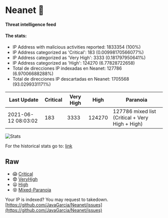 # Neanet :hocho:
#### Threat intelligence feed
#### The stats:

- IP Address with malicious activities reported: 1833354 (100%)
- IP Address categorized as 'Critical':  183 (0.00998170566077%)
- IP Address categorized as 'Very High':  3333 (0.181797950641%)
- IP Address categorized as 'High':  124270 (6.77828722658)
- Total de direcciones IP indexadas en Neanet:  127786 (6.97006688288%)
- Total de direcciones IP descartadas en Neanet:  1705568 (93.0299331171%)

| Last Update | Critical | Very High | High | Paranoia |
| --- | --- | --- | --- | --- |
| 2021-06-12 08:03:02 | 183 | 3333 | 124270 | 127786 mixed list (Critical + Very High + High)|

![Stats](https://docs.google.com/spreadsheets/d/e/2PACX-1vSnaNMIXVabIpDJjufMlzH7poXnshF3mgd8Is1g9ytUEzVsP5my4Trn8f-xkoLLQ38xpL3HtmUexLo6/pubchart?oid=501124687&format=image)

For the historical stats go to: [link](/stats.csv)
## Raw
- :scream: [Critical](https://raw.githubusercontent.com/JavaGarcia/Neanet/master/blacklists/neanet_critical.txt)
- :fearful: [VeryHigh](https://raw.githubusercontent.com/JavaGarcia/Neanet/master/blacklists/neanet_veryHigh.txtt)
- :frowning: [High](https://raw.githubusercontent.com/JavaGarcia/Neanet/master/blacklists/neanet_high.txt)
- :dizzy_face: [Mixed-Paranoia](https://raw.githubusercontent.com/JavaGarcia/Neanet/master/blacklists/neanet_all.txt)


Your IP is indexed? You may request to takedown. [https://github.com/JavaGarcia/Neanet/issues](https://github.com/JavaGarcia/Neanet/issues)



























































































































































































































































































































































































































































































































































































































































































































































































































































































































































































































































































































































































































































































































































































































































































































































































































































































































































































































































































































































































































































































































































































































































































































































































































































































































































































































































































































































































































































































































































































































































































































































































































































































































































































































































































































































































































































































































































































































































































































































































































































































































































































































































































































































































































































































































































































































































































































































































































































































































































































































































































































































































































































































































































































































































































































































































































































































































































































































































































































































































































































































































































































































































































































































































































































































































































































































































































































































































































































































































































































































































































































































